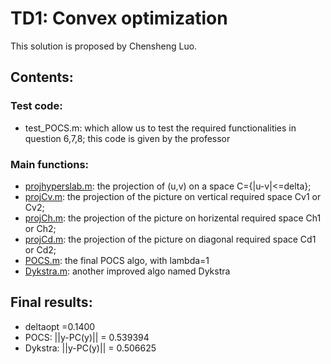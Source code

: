 # TD1: Convex optimization
This solution is proposed by Chensheng Luo.

## Contents:
### Test code:
- test_POCS.m: which allow us to test the required functionalities in question 6,7,8; this code is given by the professor

### Main functions:
- [projhyperslab.m](./projhyperslab.m): the projection of (u,v) on a space C={|u-v|<=delta};
- [projCv.m](./projCv.m): the projection of the picture on vertical required space Cv1 or Cv2;
- [projCh.m](./projCh.m): the projection of the picture on horizental required space Ch1 or Ch2;
- [projCd.m](./projCd.m): the projection of the picture on diagonal required space Cd1 or Cd2;
- [POCS.m](./POCS.m): the final POCS algo, with lambda=1
- [Dykstra.m](./Dykstra.m): another improved algo named Dykstra

## Final results:
- deltaopt =0.1400   
- POCS: ||y-PC(y)|| = 0.539394   
-  Dykstra: ||y-PC(y)|| = 0.506625   